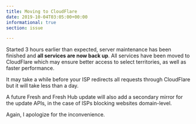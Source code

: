 ```yaml
---
title: Moving to CloudFlare
date: 2019-10-04T03:05:00+00:00
informational: true
section: issue

---
```

Started 3 hours earlier than expected, server maintenance has been finished and **all services are now back up**. All services have been moved to CloudFlare which may ensure better access to select territories, as well as faster performance.

It may take a while before your ISP redirects all requests through CloudFlare but it will take less than a day.

A future Fresh and Fresh Hub update will also add a secondary mirror for the update APIs, in the case of ISPs blocking websites domain-level.

Again, I apologize for the inconvenience.